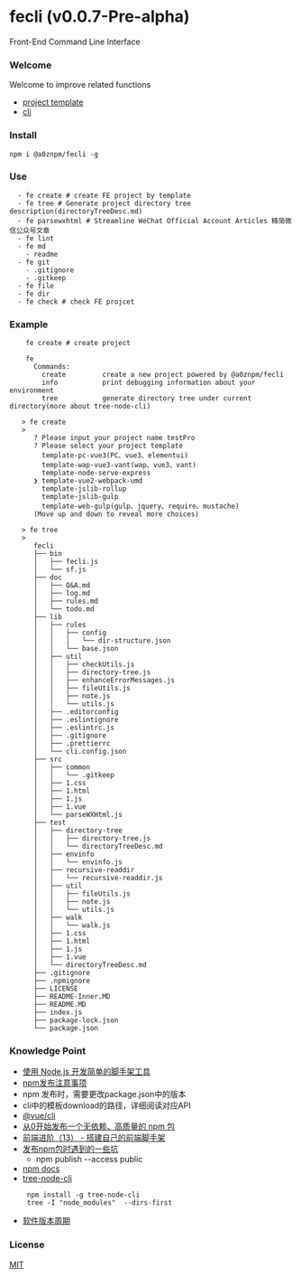# fecli (v0.0.7-Pre-alpha)
Front-End Command Line Interface

### Welcome
Welcome to improve related functions

- [project template](https://github.com/MShineRay?tab=projects)
- [cli](https://github.com/MShineRay/fecli)

### Install
~~~
npm i @a0znpm/fecli -g
~~~
### Use
~~~
  - fe create # create FE project by template
  - fe tree # Generate project directory tree description(directoryTreeDesc.md)
  - fe parsewxhtml # Streamline WeChat Official Account Articles 精简微信公众号文章
  - fe lint
  - fe md 
    - readme
  - fe git
    - .gitignore
    - .gitkeep
  - fe file
  - fe dir
  - fe check # check FE projcet
~~~    

### Example
~~~
    fe create # create project
    
    fe 
      Commands:
        create         create a new project powered by @a0znpm/fecli
        info           print debugging information about your environment
        tree           generate directory tree under current directory(more about tree-node-cli)
~~~

~~~
   > fe create
   >
      ? Please input your project name testPro
      ? Please select your project template 
        template-pc-vue3(PC、vue3、elementui) 
        template-wap-vue3-vant(wap、vue3、vant) 
        template-node-serve-express 
      ❯ template-vue2-webpack-umd 
        template-jslib-rollup 
        template-jslib-gulp 
        template-web-gulp(gulp、jquery、require、mustache) 
      (Move up and down to reveal more choices)

~~~


~~~
   > fe tree
   >
      fecli
      ├── bin
      │   ├── fecli.js
      │   └── sf.js
      ├── doc
      │   ├── Q&A.md
      │   ├── log.md
      │   ├── rules.md
      │   └── todo.md
      ├── lib
      │   ├── rules
      │   │   ├── config
      │   │   │   └── dir-structure.json
      │   │   └── base.json
      │   ├── util
      │   │   ├── checkUtils.js
      │   │   ├── directory-tree.js
      │   │   ├── enhanceErrorMessages.js
      │   │   ├── fileUtils.js
      │   │   ├── note.js
      │   │   └── utils.js
      │   ├── .editorconfig
      │   ├── .eslintignore
      │   ├── .eslintrc.js
      │   ├── .gitignore
      │   ├── .prettierrc
      │   └── cli.config.json
      ├── src
      │   ├── common
      │   │   └── .gitkeep
      │   ├── 1.css
      │   ├── 1.html
      │   ├── 1.js
      │   ├── 1.vue
      │   └── parseWXHtml.js
      ├── test
      │   ├── directory-tree
      │   │   ├── directory-tree.js
      │   │   └── directoryTreeDesc.md
      │   ├── envinfo
      │   │   └── envinfo.js
      │   ├── recursive-readdir
      │   │   └── recursive-readdir.js
      │   ├── util
      │   │   ├── fileUtils.js
      │   │   ├── note.js
      │   │   └── utils.js
      │   ├── walk
      │   │   └── walk.js
      │   ├── 1.css
      │   ├── 1.html
      │   ├── 1.js
      │   ├── 1.vue
      │   └── directoryTreeDesc.md
      ├── .gitignore
      ├── .npmignore
      ├── LICENSE
      ├── README-Inner.MD
      ├── README.MD
      ├── index.js
      ├── package-lock.json
      └── package.json
~~~

### Knowledge Point
 - [使用 Node.js 开发简单的脚手架工具](https://mp.weixin.qq.com/s/o4D4DI59GzdeI8KTp0RGuA)
 - [npm发布注意事项](https://blog.csdn.net/gamesdev/article/details/49018629)
 - npm 发布时，需要更改package.json中的版本
 - cli中的模板download的路径，详细阅读对应API
 - [@vue/cli](https://github.com/vuejs/vue-cli/tree/dev/packages/%40vue/cli)
 - [从0开始发布一个无依赖、高质量的 npm 包](https://mp.weixin.qq.com/s/0oDXwz-SBoh3mEymlNxh7w)
 - [前端进阶（13） - 搭建自己的前端脚手架](https://segmentfault.com/a/1190000016481132)
 - [发布npm包时遇到的一些坑](https://www.jianshu.com/p/40f732d91a8c)
    - npm publish --access public
 - [npm docs](https://docs.npmjs.com/cli/v7/using-npm/developers)
 - [tree-node-cli](https://www.npmjs.com/package/tree-node-cli)
   ~~~
    npm install -g tree-node-cli    
    tree -I "node_modules"  --dirs-first
   ~~~
 - [软件版本周期](https://zh.wikipedia.org/wiki/%E8%BB%9F%E4%BB%B6%E7%89%88%E6%9C%AC%E9%80%B1%E6%9C%9F)

### License
   [MIT](LICENSE)
